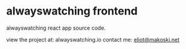 # alwayswatching frontend

alwayswatching react app source code.

view the project at: alwayswatching.io
contact me: eliot@makoski.net